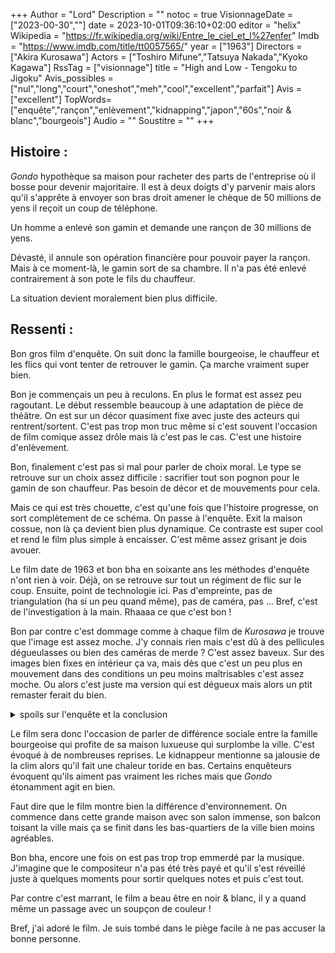 +++
Author = "Lord"
Description = ""
notoc = true
VisionnageDate = ["2023-00-30",""]
date = 2023-10-01T09:36:10+02:00
editor = "helix"
Wikipedia = "https://fr.wikipedia.org/wiki/Entre_le_ciel_et_l%27enfer"
Imdb = "https://www.imdb.com/title/tt0057565/"
year = ["1963"]
Directors = ["Akira Kurosawa"]
Actors = ["Toshiro Mifune","Tatsuya Nakada","Kyoko Kagawa"]
RssTag = ["visionnage"]
title = "High and Low - Tengoku to Jigoku"
Avis_possibles = ["nul","long","court","oneshot","meh","cool","excellent","parfait"]
Avis = ["excellent"] 
TopWords=["enquête","rançon","enlèvement","kidnapping","japon","60s","noir & blanc","bourgeois"]
Audio = ""
Soustitre = ""
+++
## Histoire : 
*Gondo* hypothèque sa maison pour racheter des parts de l'entreprise où il bosse pour devenir majoritaire.
Il est à deux doigts d'y parvenir mais alors qu'il s'apprête à envoyer son bras droit amener le chèque de 50 millions de yens il reçoit un coup de téléphone.

Un homme a enlevé son gamin et demande une rançon de 30 millions de yens.

Dévasté, il annule son opération financière pour pouvoir payer la rançon.
Mais à ce moment-là, le gamin sort de sa chambre.
Il n'a pas été enlevé contrairement à son pote le fils du chauffeur.

La situation devient moralement bien plus difficile.

## Ressenti :
Bon gros film d'enquête.
On suit donc la famille bourgeoise, le chauffeur et les flics qui vont tenter de retrouver le gamin.
Ça marche vraiment super bien.

Bon je commençais un peu à reculons.
En plus le format est assez peu ragoutant.
Le début ressemble beaucoup à une adaptation de pièce de théâtre.
On est sur un décor quasiment fixe avec juste des acteurs qui rentrent/sortent.
C'est pas trop mon truc même si c'est souvent l'occasion de film comique assez drôle mais là c'est pas le cas.
C'est une histoire d'enlèvement.

Bon, finalement c'est pas si mal pour parler de choix moral.
Le type se retrouve sur un choix assez difficile : sacrifier tout son pognon pour le gamin de son chauffeur.
Pas besoin de décor et de mouvements pour cela.

Mais ce qui est très chouette, c'est qu'une fois que l'histoire progresse, on sort complètement de ce schéma.
On passe à l'enquête.
Exit la maison cossue, non là ça devient bien plus dynamique.
Ce contraste est super cool et rend le film plus simple à encaisser.
C'est même assez grisant je dois avouer.

Le film date de 1963 et bon bha en soixante ans les méthodes d'enquête n'ont rien à voir.
Déjà, on se retrouve sur tout un régiment de flic sur le coup.
Ensuite, point de technologie ici.
Pas d'empreinte, pas de triangulation (ha si un peu quand même), pas de caméra, pas …
Bref, c'est de l'investigation à la main.
Rhaaaa ce que c'est bon !

Bon par contre c'est dommage comme à chaque film de *Kurosawa* je trouve que l'image est assez moche.
J'y connais rien mais c'est dû à des pellicules dégueulasses ou bien des caméras de merde ?
C'est assez baveux.
Sur des images bien fixes en intérieur ça va, mais dès que c'est un peu plus en mouvement dans des conditions un peu moins maîtrisables c'est assez moche.
Ou alors c'est juste ma version qui est dégueux mais alors un ptit remaster ferait du bien.

<details><summary>spoils sur l'enquête et la conclusion</summary>

Non vraiment l'enquête est très cool.
Le fait de se baser sur des dessins très approximatifs du gamin est assez drôle.
La recherche de la cabine par rapport au son du tram et à l'ensoleillement est cool.

La scène de l'échange de pognon est un peu moins haletante.
Mais par contre quel génie d'organiser ça par le train à une époque où il n'y a pas de téléphone portable c'est l'idée imparable !
Bon sauf si le pognon tombe à un endroit irrécupérable bien entendu.

Grâce aux dessins du gamin, de tous les flics et compagnie, le tueur est retrouvé.
Mais plutôt que d'aller le choper, ils le provoquent pour le choper en flagrant délit.
Malheureusement ça sera l'occasion pour le kidnappeur de tuer un innocent au passage, c'est donc une opération en demi-teinte.

</details>

Le film sera donc l'occasion de parler de différence sociale entre la famille bourgeoise qui profite de sa maison luxueuse qui surplombe la ville.
C'est évoqué à de nombreuses reprises.
Le kidnappeur mentionne sa jalousie de la clim alors qu'il fait une chaleur toride en bas.
Certains enquêteurs évoquent qu'ils aiment pas vraiment les riches mais que *Gondo* étonamment agit en bien.

Faut dire que le film montre bien la différence d'environnement.
On commence dans cette grande maison avec son salon immense, son balcon toisant la ville mais ça se finit dans les bas-quartiers de la ville bien moins agréables.

Bon bha, encore une fois on est pas trop trop emmerdé par la musique.
J'imagine que le compositeur n'a pas été très payé et qu'il s'est réveillé juste à quelques moments pour sortir quelques notes et puis c'est tout.

Par contre c'est marrant, le film a beau être en noir & blanc, il y a quand même un passage avec un soupçon de couleur !

Bref, j'ai adoré le film.
Je suis tombé dans le piège facile à ne pas accuser la bonne personne.
